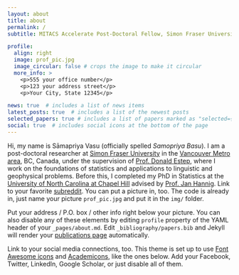 ```yaml
---
layout: about
title: about
permalink: /
subtitle: MITACS Accelerate Post-Doctoral Fellow, Simon Fraser University

profile:
  align: right
  image: prof_pic.jpg
  image_circular: false # crops the image to make it circular
  more_info: >
    <p>555 your office number</p>
    <p>123 your address street</p>
    <p>Your City, State 12345</p>

news: true  # includes a list of news items
latest_posts: true  # includes a list of the newest posts
selected_papers: true # includes a list of papers marked as "selected={true}"
social: true  # includes social icons at the bottom of the page
---
```


Hi, my name is Sāmapriya Vasu (officially spelled <i>Samopriya Basu</i>). I am a post-doctoral researcher at [Simon Fraser University](https://www.sfu.ca/stat-actsci.html) in the [Vancouver Metro area](https://metrovancouver.org/), BC, Canada, under the supervision of [Prof. Donald Estep](https://canssi.ca/don-estep/), where I work on the foundations of statistics and applications to linguistic and geophysical problems. Before this, I completed my PhD in Statistics at the [University of North Carolina at Chapel Hill](https://stor.unc.edu/) advised by [Prof. Jan Hannig](https://hannig.cloudapps.unc.edu/). Link to your favorite [subreddit](http://reddit.com). You can put a picture in, too. The code is already in, just name your picture `prof_pic.jpg` and put it in the `img/` folder.

Put your address / P.O. box / other info right below your picture. You can also disable any of these elements by editing `profile` property of the YAML header of your `_pages/about.md`. Edit `_bibliography/papers.bib` and Jekyll will render your [publications page](/al-folio/publications/) automatically.

Link to your social media connections, too. This theme is set up to use [Font Awesome icons](http://fortawesome.github.io/Font-Awesome/) and [Academicons](https://jpswalsh.github.io/academicons/), like the ones below. Add your Facebook, Twitter, LinkedIn, Google Scholar, or just disable all of them.
